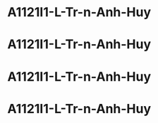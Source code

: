 # A1121I1-L-Tr-n-Anh-Huy
# A1121I1-L-Tr-n-Anh-Huy
# A1121I1-L-Tr-n-Anh-Huy
# A1121I1-L-Tr-n-Anh-Huy
